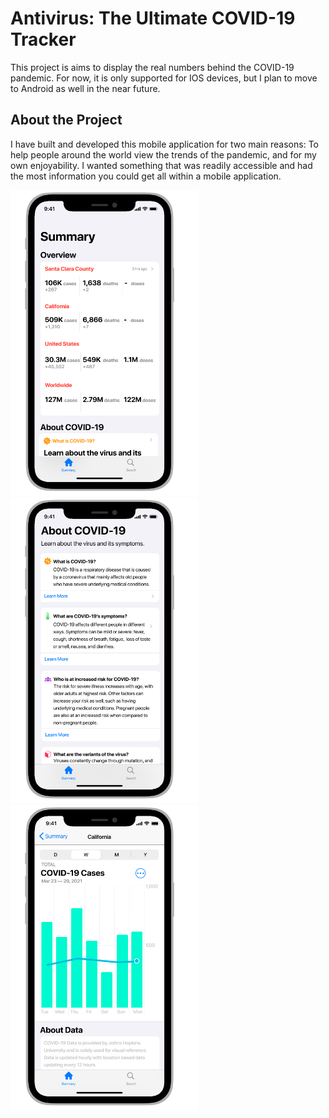 # Antivirus: The Ultimate COVID-19 Tracker

This project is aims to display the real numbers behind the COVID-19 pandemic. For now, it is only supported for IOS devices, but I plan to move to Android as well in the near future.

## About the Project

I have built and developed this mobile application for two main reasons: To help people around the world view the trends of the pandemic, and for my own enjoyability. I wanted something that was readily accessible and had the most information you could get all within a mobile application. 

<p float="left">
    <img src ="Screens/Summary Screen.png" width=300 height=488.89>
    <img src ="Screens/About COVID-19 Screen.png" width=300 height=488.89>
    <img src ="Screens/Data Screen - Cases Weekly.png" width=300 height=488.89>
</p>


